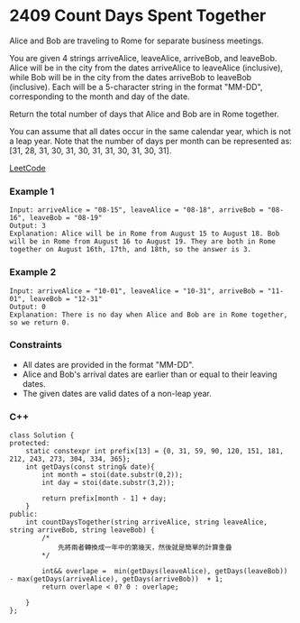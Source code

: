 # 2409 Count Days Spent Together

Alice and Bob are traveling to Rome for separate business meetings.

You are given 4 strings arriveAlice, leaveAlice, arriveBob, and leaveBob. Alice will be in the city from the dates arriveAlice to leaveAlice (inclusive), while Bob will be in the city from the dates arriveBob to leaveBob (inclusive). Each will be a 5-character string in the format "MM-DD", corresponding to the month and day of the date.

Return the total number of days that Alice and Bob are in Rome together.

You can assume that all dates occur in the same calendar year, which is not a leap year. Note that the number of days per month can be represented as: [31, 28, 31, 30, 31, 30, 31, 31, 30, 31, 30, 31].

 

[LeetCode](https://leetcode.cn/problems/count-days-spent-together/)

### Example 1

```
Input: arriveAlice = "08-15", leaveAlice = "08-18", arriveBob = "08-16", leaveBob = "08-19"
Output: 3
Explanation: Alice will be in Rome from August 15 to August 18. Bob will be in Rome from August 16 to August 19. They are both in Rome together on August 16th, 17th, and 18th, so the answer is 3.
```

### Example 2

```
Input: arriveAlice = "10-01", leaveAlice = "10-31", arriveBob = "11-01", leaveBob = "12-31"
Output: 0
Explanation: There is no day when Alice and Bob are in Rome together, so we return 0.
```

### Constraints

* All dates are provided in the format "MM-DD".
* Alice and Bob's arrival dates are earlier than or equal to their leaving dates.
* The given dates are valid dates of a non-leap year.

### C++ 

```
class Solution {
protected:
    static constexpr int prefix[13] = {0, 31, 59, 90, 120, 151, 181, 212, 243, 273, 304, 334, 365};
    int getDays(const string& date){
        int month = stoi(date.substr(0,2));
        int day = stoi(date.substr(3,2));

        return prefix[month - 1] + day;
    }
public:
    int countDaysTogether(string arriveAlice, string leaveAlice, string arriveBob, string leaveBob) {
        /*
            先將兩者轉換成一年中的第幾天，然後就是簡單的計算重疊
        */        

        int&& overlape =  min(getDays(leaveAlice), getDays(leaveBob)) - max(getDays(arriveAlice), getDays(arriveBob))  + 1;
        return overlape < 0? 0 : overlape;
        
    }
};
```